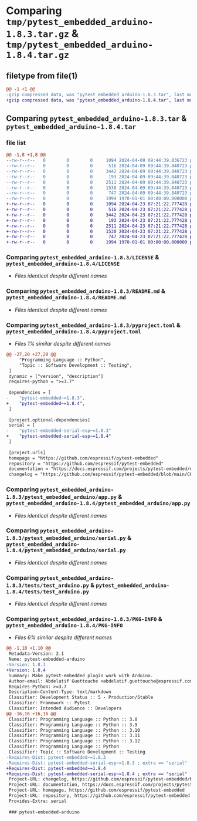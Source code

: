 # Comparing `tmp/pytest_embedded_arduino-1.8.3.tar.gz` & `tmp/pytest_embedded_arduino-1.8.4.tar.gz`

## filetype from file(1)

```diff
@@ -1 +1 @@
-gzip compressed data, was "pytest_embedded_arduino-1.8.3.tar", last modified: Fri Jan  1 00:00:00 2016, max compression
+gzip compressed data, was "pytest_embedded_arduino-1.8.4.tar", last modified: Fri Jan  1 00:00:00 2016, max compression
```

## Comparing `pytest_embedded_arduino-1.8.3.tar` & `pytest_embedded_arduino-1.8.4.tar`

### file list

```diff
@@ -1,8 +1,8 @@
--rw-r--r--   0        0        0     1094 2024-04-09 09:44:39.836723 pytest_embedded_arduino-1.8.3/LICENSE
--rw-r--r--   0        0        0      516 2024-04-09 09:44:39.840723 pytest_embedded_arduino-1.8.3/README.md
--rw-r--r--   0        0        0     3442 2024-04-09 09:44:39.840723 pytest_embedded_arduino-1.8.3/pyproject.toml
--rw-r--r--   0        0        0      193 2024-04-09 09:44:39.840723 pytest_embedded_arduino-1.8.3/pytest_embedded_arduino/__init__.py
--rw-r--r--   0        0        0     2511 2024-04-09 09:44:39.840723 pytest_embedded_arduino-1.8.3/pytest_embedded_arduino/app.py
--rw-r--r--   0        0        0     1530 2024-04-09 09:44:39.840723 pytest_embedded_arduino-1.8.3/pytest_embedded_arduino/serial.py
--rw-r--r--   0        0        0      747 2024-04-09 09:44:39.840723 pytest_embedded_arduino-1.8.3/tests/test_arduino.py
--rw-r--r--   0        0        0     1994 1970-01-01 00:00:00.000000 pytest_embedded_arduino-1.8.3/PKG-INFO
+-rw-r--r--   0        0        0     1094 2024-04-23 07:21:22.777428 pytest_embedded_arduino-1.8.4/LICENSE
+-rw-r--r--   0        0        0      516 2024-04-23 07:21:22.777428 pytest_embedded_arduino-1.8.4/README.md
+-rw-r--r--   0        0        0     3442 2024-04-23 07:21:22.777428 pytest_embedded_arduino-1.8.4/pyproject.toml
+-rw-r--r--   0        0        0      193 2024-04-23 07:21:22.777428 pytest_embedded_arduino-1.8.4/pytest_embedded_arduino/__init__.py
+-rw-r--r--   0        0        0     2511 2024-04-23 07:21:22.777428 pytest_embedded_arduino-1.8.4/pytest_embedded_arduino/app.py
+-rw-r--r--   0        0        0     1530 2024-04-23 07:21:22.777428 pytest_embedded_arduino-1.8.4/pytest_embedded_arduino/serial.py
+-rw-r--r--   0        0        0      747 2024-04-23 07:21:22.777428 pytest_embedded_arduino-1.8.4/tests/test_arduino.py
+-rw-r--r--   0        0        0     1994 1970-01-01 00:00:00.000000 pytest_embedded_arduino-1.8.4/PKG-INFO
```

### Comparing `pytest_embedded_arduino-1.8.3/LICENSE` & `pytest_embedded_arduino-1.8.4/LICENSE`

 * *Files identical despite different names*

### Comparing `pytest_embedded_arduino-1.8.3/README.md` & `pytest_embedded_arduino-1.8.4/README.md`

 * *Files identical despite different names*

### Comparing `pytest_embedded_arduino-1.8.3/pyproject.toml` & `pytest_embedded_arduino-1.8.4/pyproject.toml`

 * *Files 1% similar despite different names*

```diff
@@ -27,20 +27,20 @@
     "Programming Language :: Python",
     "Topic :: Software Development :: Testing",
 ]
 dynamic = ["version", "description"]
 requires-python = ">=3.7"
 
 dependencies = [
-    "pytest-embedded~=1.8.3",
+    "pytest-embedded~=1.8.4",
 ]
 
 [project.optional-dependencies]
 serial = [
-    "pytest-embedded-serial-esp~=1.8.3"
+    "pytest-embedded-serial-esp~=1.8.4"
 ]
 
 [project.urls]
 homepage = "https://github.com/espressif/pytest-embedded"
 repository = "https://github.com/espressif/pytest-embedded"
 documentation = "https://docs.espressif.com/projects/pytest-embedded/en/latest/"
 changelog = "https://github.com/espressif/pytest-embedded/blob/main/CHANGELOG.md"
```

### Comparing `pytest_embedded_arduino-1.8.3/pytest_embedded_arduino/app.py` & `pytest_embedded_arduino-1.8.4/pytest_embedded_arduino/app.py`

 * *Files identical despite different names*

### Comparing `pytest_embedded_arduino-1.8.3/pytest_embedded_arduino/serial.py` & `pytest_embedded_arduino-1.8.4/pytest_embedded_arduino/serial.py`

 * *Files identical despite different names*

### Comparing `pytest_embedded_arduino-1.8.3/tests/test_arduino.py` & `pytest_embedded_arduino-1.8.4/tests/test_arduino.py`

 * *Files identical despite different names*

### Comparing `pytest_embedded_arduino-1.8.3/PKG-INFO` & `pytest_embedded_arduino-1.8.4/PKG-INFO`

 * *Files 6% similar despite different names*

```diff
@@ -1,10 +1,10 @@
 Metadata-Version: 2.1
 Name: pytest-embedded-arduino
-Version: 1.8.3
+Version: 1.8.4
 Summary: Make pytest-embedded plugin work with Arduino.
 Author-email: Abdelatif Guettouche <abdelatif.guettouche@espressif.com>, Fu Hanxi <fuhanxi@espressif.com>
 Requires-Python: >=3.7
 Description-Content-Type: text/markdown
 Classifier: Development Status :: 5 - Production/Stable
 Classifier: Framework :: Pytest
 Classifier: Intended Audience :: Developers
@@ -16,16 +16,16 @@
 Classifier: Programming Language :: Python :: 3.8
 Classifier: Programming Language :: Python :: 3.9
 Classifier: Programming Language :: Python :: 3.10
 Classifier: Programming Language :: Python :: 3.11
 Classifier: Programming Language :: Python :: 3.12
 Classifier: Programming Language :: Python
 Classifier: Topic :: Software Development :: Testing
-Requires-Dist: pytest-embedded~=1.8.3
-Requires-Dist: pytest-embedded-serial-esp~=1.8.3 ; extra == "serial"
+Requires-Dist: pytest-embedded~=1.8.4
+Requires-Dist: pytest-embedded-serial-esp~=1.8.4 ; extra == "serial"
 Project-URL: changelog, https://github.com/espressif/pytest-embedded/blob/main/CHANGELOG.md
 Project-URL: documentation, https://docs.espressif.com/projects/pytest-embedded/en/latest/
 Project-URL: homepage, https://github.com/espressif/pytest-embedded
 Project-URL: repository, https://github.com/espressif/pytest-embedded
 Provides-Extra: serial
 
 ### pytest-embedded-arduino
```

